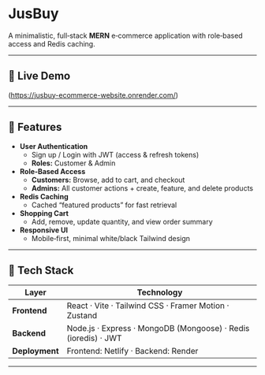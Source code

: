 # JusBuy

A minimalistic, full‑stack **MERN** e‑commerce application with role‑based access and Redis caching.

---

## 🌟 Live Demo
(https://jusbuy-ecommerce-website.onrender.com/)

---

## 🚀 Features

- **User Authentication**  
  - Sign up / Login with JWT (access & refresh tokens)  
  - **Roles:** Customer & Admin  
- **Role‑Based Access**  
  - **Customers:** Browse, add to cart, and checkout  
  - **Admins:** All customer actions + create, feature, and delete products  
- **Redis Caching**  
  - Cached “featured products” for fast retrieval  
- **Shopping Cart**  
  - Add, remove, update quantity, and view order summary  
- **Responsive UI**  
  - Mobile‑first, minimal white/black Tailwind design  


---

## 🧩 Tech Stack

| Layer      | Technology                                    |
| ---------- | --------------------------------------------- |
| **Frontend**  | React · Vite · Tailwind CSS · Framer Motion · Zustand |
| **Backend**   | Node.js · Express · MongoDB (Mongoose) · Redis (ioredis) · JWT |                      |
| **Deployment**| Frontend: Netlify · Backend: Render           |

---


